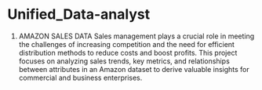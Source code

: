 # Unified_Data-analyst
1. AMAZON SALES DATA
Sales management plays a crucial role in meeting the challenges of increasing competition and the need for efficient distribution methods to reduce costs and boost profits. This project focuses on analyzing sales trends, key metrics, and relationships between attributes in an Amazon dataset to derive valuable insights for commercial and business enterprises.
